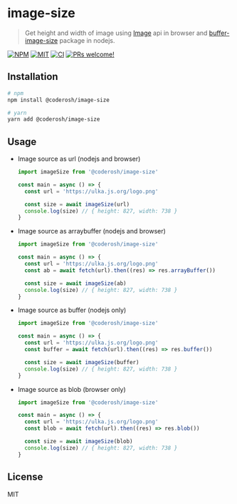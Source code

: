 # image-size

> Get height and width of image using [Image](https://developer.mozilla.org/en-US/docs/Web/API/HTMLImageElement/Image) api in browser and [buffer-image-size](https://npmjs.com/package/buffer-image-size) package in nodejs.

<a href="https://npmjs.com/package/@coderosh/image-size"><img alt="NPM" src="https://img.shields.io/npm/v/@coderosh/image-size" /></a>
<a href="https://github.com/coderosh/image-size"><img alt="MIT" src="https://img.shields.io/badge/license-MIT-blue.svg" /></a>
<a href="#"><img alt="CI" src="https://img.shields.io/github/workflow/status/coderosh/image-size/CI"></a>
<a href="https://github.com/coderosh/image-size"><img src="https://img.shields.io/badge/PRs-welcome-brightgreen.svg" alt="PRs welcome!" /></a>

## Installation

```sh
# npm
npm install @coderosh/image-size

# yarn
yarn add @coderosh/image-size
```

## Usage

- Image source as url (nodejs and browser)

  ```js
  import imageSize from '@coderosh/image-size'

  const main = async () => {
    const url = 'https://ulka.js.org/logo.png'

    const size = await imageSize(url)
    console.log(size) // { height: 827, width: 738 }
  }
  ```

- Image source as arraybuffer (nodejs and browser)

  ```js
  import imageSize from '@coderosh/image-size'

  const main = async () => {
    const url = 'https://ulka.js.org/logo.png'
    const ab = await fetch(url).then((res) => res.arrayBuffer())

    const size = await imageSize(ab)
    console.log(size) // { height: 827, width: 738 }
  }
  ```

- Image source as buffer (nodejs only)

  ```js
  import imageSize from '@coderosh/image-size'

  const main = async () => {
    const url = 'https://ulka.js.org/logo.png'
    const buffer = await fetch(url).then((res) => res.buffer())

    const size = await imageSize(buffer)
    console.log(size) // { height: 827, width: 738 }
  }
  ```

- Image source as blob (browser only)

  ```js
  import imageSize from '@coderosh/image-size'

  const main = async () => {
    const url = 'https://ulka.js.org/logo.png'
    const blob = await fetch(url).then((res) => res.blob())

    const size = await imageSize(blob)
    console.log(size) // { height: 827, width: 738 }
  }
  ```

## License

MIT
